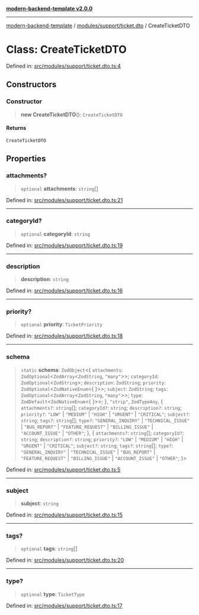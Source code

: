 [**modern-backend-template v2.0.0**](../../../../README.md)

***

[modern-backend-template](../../../../modules.md) / [modules/support/ticket.dto](../README.md) / CreateTicketDTO

# Class: CreateTicketDTO

Defined in: [src/modules/support/ticket.dto.ts:4](https://github.com/maemreyo/saas-4cus-nodejs/blob/2a5b3f3aa11335dfa561e80e1feabb8e6084261e/src/modules/support/ticket.dto.ts#L4)

## Constructors

### Constructor

> **new CreateTicketDTO**(): `CreateTicketDTO`

#### Returns

`CreateTicketDTO`

## Properties

### attachments?

> `optional` **attachments**: `string`[]

Defined in: [src/modules/support/ticket.dto.ts:21](https://github.com/maemreyo/saas-4cus-nodejs/blob/2a5b3f3aa11335dfa561e80e1feabb8e6084261e/src/modules/support/ticket.dto.ts#L21)

***

### categoryId?

> `optional` **categoryId**: `string`

Defined in: [src/modules/support/ticket.dto.ts:19](https://github.com/maemreyo/saas-4cus-nodejs/blob/2a5b3f3aa11335dfa561e80e1feabb8e6084261e/src/modules/support/ticket.dto.ts#L19)

***

### description

> **description**: `string`

Defined in: [src/modules/support/ticket.dto.ts:16](https://github.com/maemreyo/saas-4cus-nodejs/blob/2a5b3f3aa11335dfa561e80e1feabb8e6084261e/src/modules/support/ticket.dto.ts#L16)

***

### priority?

> `optional` **priority**: `TicketPriority`

Defined in: [src/modules/support/ticket.dto.ts:18](https://github.com/maemreyo/saas-4cus-nodejs/blob/2a5b3f3aa11335dfa561e80e1feabb8e6084261e/src/modules/support/ticket.dto.ts#L18)

***

### schema

> `static` **schema**: `ZodObject`\<\{ `attachments`: `ZodOptional`\<`ZodArray`\<`ZodString`, `"many"`\>\>; `categoryId`: `ZodOptional`\<`ZodString`\>; `description`: `ZodString`; `priority`: `ZodOptional`\<`ZodNativeEnum`\<\{ \}\>\>; `subject`: `ZodString`; `tags`: `ZodOptional`\<`ZodArray`\<`ZodString`, `"many"`\>\>; `type`: `ZodDefault`\<`ZodNativeEnum`\<\{ \}\>\>; \}, `"strip"`, `ZodTypeAny`, \{ `attachments?`: `string`[]; `categoryId?`: `string`; `description?`: `string`; `priority?`: `"LOW"` \| `"MEDIUM"` \| `"HIGH"` \| `"URGENT"` \| `"CRITICAL"`; `subject?`: `string`; `tags?`: `string`[]; `type?`: `"GENERAL_INQUIRY"` \| `"TECHNICAL_ISSUE"` \| `"BUG_REPORT"` \| `"FEATURE_REQUEST"` \| `"BILLING_ISSUE"` \| `"ACCOUNT_ISSUE"` \| `"OTHER"`; \}, \{ `attachments?`: `string`[]; `categoryId?`: `string`; `description?`: `string`; `priority?`: `"LOW"` \| `"MEDIUM"` \| `"HIGH"` \| `"URGENT"` \| `"CRITICAL"`; `subject?`: `string`; `tags?`: `string`[]; `type?`: `"GENERAL_INQUIRY"` \| `"TECHNICAL_ISSUE"` \| `"BUG_REPORT"` \| `"FEATURE_REQUEST"` \| `"BILLING_ISSUE"` \| `"ACCOUNT_ISSUE"` \| `"OTHER"`; \}\>

Defined in: [src/modules/support/ticket.dto.ts:5](https://github.com/maemreyo/saas-4cus-nodejs/blob/2a5b3f3aa11335dfa561e80e1feabb8e6084261e/src/modules/support/ticket.dto.ts#L5)

***

### subject

> **subject**: `string`

Defined in: [src/modules/support/ticket.dto.ts:15](https://github.com/maemreyo/saas-4cus-nodejs/blob/2a5b3f3aa11335dfa561e80e1feabb8e6084261e/src/modules/support/ticket.dto.ts#L15)

***

### tags?

> `optional` **tags**: `string`[]

Defined in: [src/modules/support/ticket.dto.ts:20](https://github.com/maemreyo/saas-4cus-nodejs/blob/2a5b3f3aa11335dfa561e80e1feabb8e6084261e/src/modules/support/ticket.dto.ts#L20)

***

### type?

> `optional` **type**: `TicketType`

Defined in: [src/modules/support/ticket.dto.ts:17](https://github.com/maemreyo/saas-4cus-nodejs/blob/2a5b3f3aa11335dfa561e80e1feabb8e6084261e/src/modules/support/ticket.dto.ts#L17)
